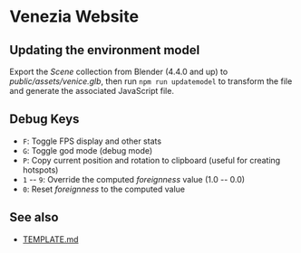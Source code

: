 # Venezia Website

## Updating the environment model

Export the _Scene_ collection from Blender (4.4.0 and up) to _public/assets/venice.glb_, then run `npm run updatemodel` to transform the file and generate the associated JavaScript file.

## Debug Keys

* `F`: Toggle FPS display and other stats
* `G`: Toggle god mode (debug mode)
* `P`: Copy current position and rotation to clipboard (useful for creating hotspots)
* `1` -- `9`: Override the computed _foreignness_ value (1.0 -- 0.0)
* `0`: Reset _foreignness_ to the computed value

## See also

* [TEMPLATE.md](TEMPLATE.md)
